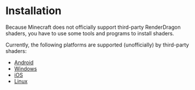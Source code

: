 # Installation

Because Minecraft does not officially support third-party RenderDragon shaders, you have to use some tools and programs to install shaders. 

Currently, the following platforms are supported (unofficially) by third-party shaders:

* [Android](installation-android)
* [Windows](installation-windows)
* [iOS](installation-ios)
* [Linux](installation-linux)

